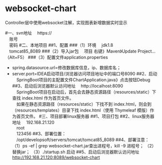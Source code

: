 # websocket-chart
Controller层中使用websocket注解，实现图表新增数据实时显示

#一、svn地址
&emsp;https://
<br/>&emsp;账号
<br/>&emsp;密码
#二、本地项目
##1、配置
###（1）环境
&emsp;jdk1.8
<br/>&emsp;tomcat85_8089
###（2）导入jar包
&emsp;项目 右键》Maven》Update Project...（Alt+F5）
###（3）配置文件application.properties
* spring.datasource.url=修改数据库信息，ip、数据库名；
* server.port=IDEA启动项目/浏览器访问项目地址中的端口号8090
##2、启动
&emsp;SpringBoot项目的主配置文件ChartApplication.java》点击按钮Debug
##3、启动后浏览器默认访问地址
&emsp;http://localhost:8090
<br/>&emsp;SpringBoot项目在启动后，首先会去静态资源路径（resources/static）下查找 index.html 作为首页文件。
<br/>&emsp;如果在静态资源路径（resources/static）下找不到 index.html，则会到（resources/templates）目录下找 index.html（使用 Thymeleaf 模版）作为首页文件。
#三、项目部署linux服务器
##1、项目打包
##2、linux服务器地址
&emsp;192.168.21.120
<br/>&emsp;root
<br/>&emsp;123456
##3、部署位置：
&emsp;/opt/developsoft/servers/tomcat/tomcat85_8089
##4、部署注意：
	（1）ps -ef | grep websocket-chart.jar查出进程号，kill -9 进程号；
	（2）替换jar；
	（3）./startup.sh 启动
##5、启动后浏览器默认访问地址
&emsp;http://192.168.21.120:8089/websocket-chart